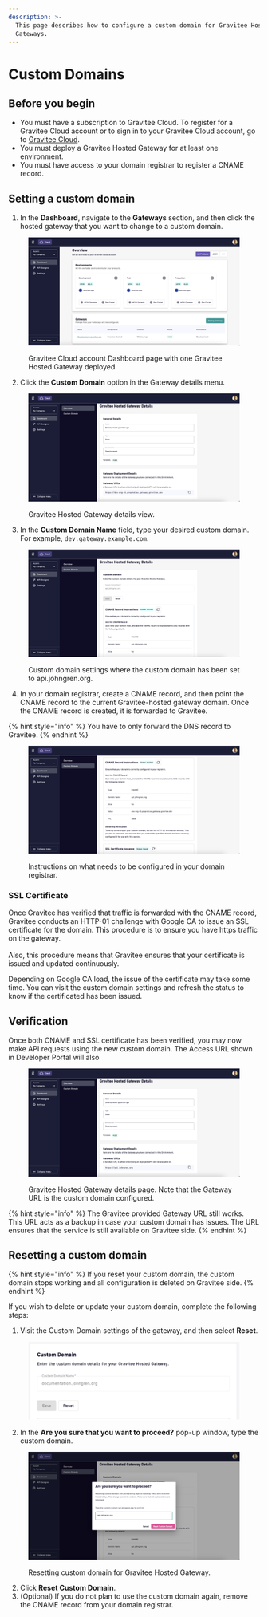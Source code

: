 ```yaml
---
description: >-
  This page describes how to configure a custom domain for Gravitee Hosted
  Gateways.
---
```


# Custom Domains

## Before you begin

* You must have a subscription to Gravitee Cloud. To register for a Gravitee Cloud account or to sign in to your Gravitee Cloud account, go to [Gravitee Cloud](https://eu-auth.cloud.gravitee.io/cloud/register?response_type=code\&client_id=fd45d898-e621-4b12-85d8-98e621ab1237\&state=TG15Ym11b3VBfkZFOC5yaEV5Lkp4QThYLnlxTS45R3lhYWRCVmxBemxSUWFH\&redirect_uri=https%3A%2F%2Feu.cloud.gravitee.io\&scope=openid+profile+email+offline_access\&code_challenge=AFIIIryTl43nsxq8cT-FTU9Umfp42j7jhJTeU2Y6vhE\&code_challenge_method=S256\&nonce=TG15Ym11b3VBfkZFOC5yaEV5Lkp4QThYLnlxTS45R3lhYWRCVmxBemxSUWFH\&hubspotutk=169d02e0ddc1d02ed3202bcac0869f20).
* You must deploy a Gravitee Hosted Gateway for at least one environment.
* You must have access to your domain registrar to register a CNAME record.

## Setting a custom domain

1. In the **Dashboard**, navigate to the **Gateways** section, and then click the hosted gateway that you want to change to a custom domain.&#x20;

<figure><img src="../.gitbook/assets/image (38).png" alt=""><figcaption><p>Gravitee Cloud account Dashboard page with one Gravitee Hosted Gateway deployed.</p></figcaption></figure>

2. Click the **Custom Domain** option in the Gateway details menu.

<figure><img src="../.gitbook/assets/image (39).png" alt=""><figcaption><p>Gravitee Hosted Gateway details view.</p></figcaption></figure>

3. In the **Custom Domain Name** field, type your desired custom domain. For example, `dev.gateway.example.com`.

<figure><img src="../.gitbook/assets/image (40).png" alt=""><figcaption><p>Custom domain settings where the custom domain has been set to api.johngren.org. </p></figcaption></figure>

4. In your domain registrar, create a CNAME record, and then point the CNAME record to the current Gravitee-hosted gateway domain. Once the CNAME record is created, it is forwarded to Gravitee.&#x20;

{% hint style="info" %}
You have to only forward the DNS record to Gravitee.
{% endhint %}

<figure><img src="../.gitbook/assets/image (41).png" alt=""><figcaption><p>Instructions on what needs to be configured in your domain registrar.</p></figcaption></figure>

### SSL Certificate

Once Gravitee has verified that traffic is forwarded with the CNAME record, Gravitee conducts an HTTP-01 challenge with Google CA to issue an SSL certificate for the domain. This procedure is to ensure you have https traffic on the gateway.\
\
Also, this procedure means that Gravitee ensures that your certificate is issued and updated continuously.

Depending on Google CA load, the issue of the certificate may take some time. You can visit the custom domain settings and refresh the status to know if the certificated has been issued.

## Verification

Once both CNAME and SSL certificate has been verified, you may now make API requests using the new custom domain. The Access URL shown in Developer Portal will also&#x20;

<figure><img src="../.gitbook/assets/image (43).png" alt=""><figcaption><p>Gravitee Hosted Gateway details page. Note that the Gateway URL is the custom domain configured.</p></figcaption></figure>

{% hint style="info" %}
The Gravitee provided Gateway URL still works. This URL acts as a backup in case your custom domain has issues. The URL ensures that the service is still available on Gravitee side.
{% endhint %}

## Resetting a custom domain

{% hint style="info" %}
If you reset your custom domain, the custom domain stops working and all configuration is deleted on Gravitee side.
{% endhint %}

If you wish to delete or update your custom domain, complete the following steps:

1. Visit the Custom Domain settings of the gateway,  and then select **Reset**.

<figure><img src="../.gitbook/assets/image (35).png" alt=""><figcaption></figcaption></figure>

2. In the **Are you sure that you want to proceed?** pop-up window, type the custom domain.

<figure><img src="../.gitbook/assets/image (45).png" alt=""><figcaption><p>Resetting custom domain for Gravitee Hosted Gateway.</p></figcaption></figure>

2. Click **Reset Custom Domain**.
3. (Optional) If you do not plan to use the custom domain again, remove the CNAME record from your domain registrar.&#x20;
